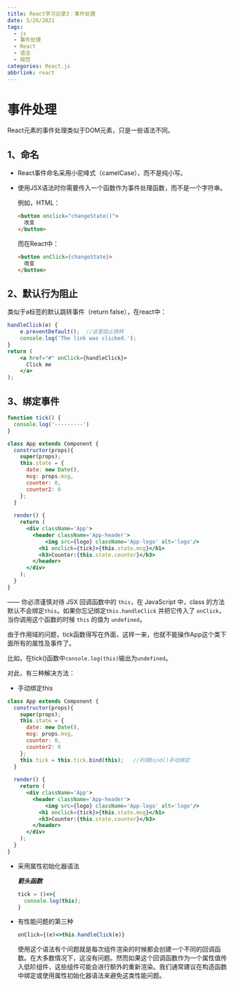 ```yaml
---
title: React学习记录3：事件处理
date: 5/26/2021
tags:
  - js
  - 事件处理
  - React
  - 语法
  - 规范
categories: React.js
abbrlink: react
---
```



# 事件处理

React元素的事件处理类似于DOM元素，只是一些语法不同。

## 1、命名

- React事件命名采用小驼峰式（camelCase），而不是纯小写。

- 使用JSX语法时你需要传入一个函数作为事件处理函数，而不是一个字符串。

  例如，HTML：

  ```html
  <button onclick="changeState()">
    改变
  </button>
  ```

  而在React中：

  ```html
  <button onClick={changeState}>
  	改变
  </button>
  ```

## 2、默认行为阻止

类似于a标签的默认跳转事件（return false），在react中：

```jsx
handleClick(e) {
    e.preventDefault();  //这里阻止跳转
    console.log('The link was clicked.');
}
return (
    <a href="#" onClick={handleClick}>
      Click me
    </a>
);
```

## 3、绑定事件

```jsx
function tick() {
  console.log('---------')
}

class App extends Component {
  constructor(props){
    super(props);
    this.state = {
      date: new Date(),
      msg: props.msg,
      counter: 0,
      counter2: 0
    };
  }
  
  render() {
    return (
      <div className='App'>
        <header className='App-header'>
        	<img src={logo} className='App-logo' alt='logo'/>
          <h1 onclick={tick}>{this.state.msg}</h1>
          <h3>Counter:{this.state.counter}</h3>
        </header>
      </div>
    );
  }
}
```

—— 你必须谨慎对待 JSX 回调函数中的 `this`，在 JavaScript 中，class 的方法默认不会绑定`this`。如果你忘记绑定`this.handleClick` 并把它传入了 `onClick`，当你调用这个函数的时候 `this` 的值为 `undefined`。

由于作用域的问题，tick函数得写在外面，这样一来，也就不能操作App这个类下面所有的属性及事件了。

比如，在tick()函数中`console.log(this)`输出为`undefined`。

对此，有三种解决方法：

- 手动绑定this

```jsx
class App extends Component {
  constructor(props){
    super(props);
    this.state = {
      date: new Date(),
      msg: props.msg,
      counter: 0,
      counter2: 0
    };
    this.tick = this.tick.bind(this);   //利用bind()手动绑定
  }
  
  render() {
    return (
      <div className='App'>
        <header className='App-header'>
        	<img src={logo} className='App-logo' alt='logo'/>
          <h1 onclick={tick}>{this.state.msg}</h1>
          <h3>Counter:{this.state.counter}</h3>
        </header>
      </div>
    );
  }
}
```

- 采用属性初始化器语法

  ***箭头函数***

  ```jsx
  tick = ()=>{
    console.log(this);
  }
  ```

- 有性能问题的第三种

  ```jsx
  onClick={(e)=>this.handleClick(e)}
  ```

  使用这个语法有个问题就是每次组件渲染的时候都会创建一个不同的回调函数。在大多数情况下，这没有问题。然而如果这个回调函数作为一个属性值传入低阶组件，这些组件可能会进行额外的重新渲染。我们通常建议在构造函数中绑定或使用属性初始化器语法来避免这类性能问题。

